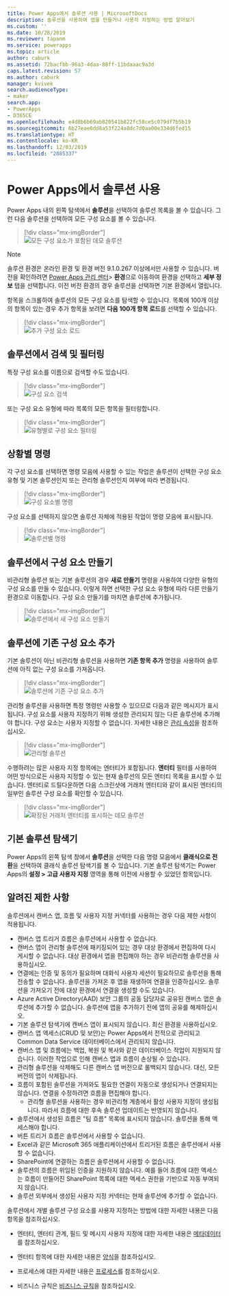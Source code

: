 ```yaml
---
title: Power Apps에서 솔루션 사용 | MicrosoftDocs
description: 솔루션을 사용하여 앱을 만들거나 사용자 지정하는 방법 알아보기
ms.custom: ''
ms.date: 10/28/2019
ms.reviewer: tapanm
ms.service: powerapps
ms.topic: article
author: caburk
ms.assetid: 72bacfbb-96a3-4daa-88ff-11bdaaac9a3d
caps.latest.revision: 57
ms.author: caburk
manager: kvivek
search.audienceType:
- maker
search.app:
- PowerApps
- D365CE
ms.openlocfilehash: e4d8b6b69ab820541b822fc58ce5c079df7b5b19
ms.sourcegitcommit: 6b27eae6dd8a53f224a8dc7d0aa00e334d6fed15
ms.translationtype: HT
ms.contentlocale: ko-KR
ms.lasthandoff: 12/03/2019
ms.locfileid: "2885337"
---
```

# <a name="use-solutions-in-power-apps"></a>Power Apps에서 솔루션 사용

 Power Apps 내의 왼쪽 탐색에서 **솔루션**을 선택하여 솔루션 목록을 볼 수 있습니다. 그런 다음 솔루션을 선택하여 모든 구성 요소를 볼 수 있습니다. 
 
> [!div class="mx-imgBorder"]  
> ![모든 구성 요소가 포함된 데모 솔루션](media/solution-all-items-list.PNG "모든 구성 요소가 포함된 데모 솔루션")  
 
> [!NOTE]
>  솔루션 환경은 온라인 환경 및 환경 버전 9.1.0.267 이상에서만 사용할 수 있습니다. 버전을 확인하려면 [Power Apps 관리 센터](https://admin.powerapps.com/)> **환경**으로 이동하여 환경을 선택하고 **세부 정보** 탭을 선택합니다. 이전 버전 환경의 경우 솔루션을 선택하면 기본 환경에서 열립니다.  
 
 항목을 스크롤하여 솔루션의 모든 구성 요소를 탐색할 수 있습니다. 목록에 100개 이상의 항목이 있는 경우 추가 항목을 보려면 **다음 100개 항목 로드**를 선택할 수 있습니다. 
 
> [!div class="mx-imgBorder"]  
> ![추가 구성 요소 로드](media/load-more.PNG "추가 구성 요소 로드")  

 ## <a name="search-and-filter-in-a-solution"></a>솔루션에서 검색 및 필터링
 
 특정 구성 요소를 이름으로 검색할 수도 있습니다. 
 
> [!div class="mx-imgBorder"]  
> ![구성 요소 검색](media/solution-search-box.png "구성 요소 검색")  
 
 또는 구성 요소 유형에 따라 목록의 모든 항목을 필터링합니다.
  
> [!div class="mx-imgBorder"]  
> ![유형별로 구성 요소 필터링](media/solution-filter.PNG "유형별로 구성 요소 필터링")  
 
 ## <a name="contextual-commands"></a>상황별 명령
 
 각 구성 요소를 선택하면 명령 모음에 사용할 수 있는 작업은 솔루션이 선택한 구성 요소 유형 및 기본 솔루션인지 또는 관리형 솔루션인지 여부에 따라 변경됩니다. 
 
> [!div class="mx-imgBorder"]  
> ![구성 요소별 명령](media/component-commands.png "구성 요소별 명령")  
 
 구성 요소를 선택하지 않으면 솔루션 자체에 적용된 작업이 명령 모음에 표시됩니다. 
 
> [!div class="mx-imgBorder"]  
> ![솔루션별 명령](media/solution-commands.PNG "솔루션별 명령")  
 
 ## <a name="create-components-in-a-solution"></a>솔루션에서 구성 요소 만들기
 비관리형 솔루션 또는 기본 솔루션의 경우 **새로 만들기** 명령을 사용하여 다양한 유형의 구성 요소를 만들 수 있습니다. 이렇게 하면 선택한 구성 요소 유형에 따라 다른 만들기 환경으로 이동합니다. 구성 요소 만들기를 마치면 솔루션에 추가됩니다. 
 
> [!div class="mx-imgBorder"]  
> ![솔루션에서 새 구성 요소 만들기](media/solution-new-component.PNG "솔루션에서 새 구성 요소 만들기")  
 
 ## <a name="add-an-existing-component-to-a-solution"></a>솔루션에 기존 구성 요소 추가
 
 기본 솔루션이 아닌 비관리형 솔루션을 사용하면 **기존 항목 추가** 명령을 사용하여 솔루션에 아직 없는 구성 요소를 가져옵니다.  
 
> [!div class="mx-imgBorder"]  
> ![솔루션에 기존 구성 요소 추가](media/solution-add-existing-component.PNG "솔루션에 기존 구성 요소 추가")  
  
 관리형 솔루션을 사용하면 특정 명령만 사용할 수 있으므로 다음과 같은 메시지가 표시됩니다. 구성 요소를 사용자 지정하기 위해 생성한 관리되지 않는 다른 솔루션에 추가해야 합니다. 구성 요소는 사용자 지정할 수 없습니다. 자세한 내용은 [관리 속성](solutions-overview.md#managed-properties)을 참조하십시오.

> [!div class="mx-imgBorder"]  
> ![관리형 솔루션](media/managed-solution.PNG "관리형 솔루션")  

 수행하려는 많은 사용자 지정 항목에는 엔터티가 포함됩니다. **엔터티** 필터를 사용하여 어떤 방식으로든 사용자 지정할 수 있는 현재 솔루션의 모든 엔터티 목록을 표시할 수 있습니다. 엔터티로 드릴다운하면 다음 스크린샷에 거래처 엔터티와 같이 표시된 엔터티의 일부인 솔루션 구성 요소를 확인할 수 있습니다. 
   
> [!div class="mx-imgBorder"]  
> ![확장된 거래처 엔터티를 표시하는 데모 솔루션](media/solution-entity-account.png "확장된 거래처 엔터티를 표시하는 데모 솔루션")  

## <a name="classic-solution-explorer"></a>기본 솔루션 탐색기

Power Apps의 왼쪽 탐색 창에서 **솔루션**을 선택한 다음 명령 모음에서 **클래식으로 전환**을 선택하여 클래식 솔루션 탐색기를 볼 수 있습니다. 기본 솔루션 탐색기는 Power Apps의 **설정 > 고급 사용자 지정** 영역을 통해 이전에 사용할 수 있었던 항목입니다. 

## <a name="known-limitations"></a>알려진 제한 사항

솔루션에서 캔버스 앱, 흐름 및 사용자 지정 커넥터를 사용하는 경우 다음 제한 사항이 적용됩니다. 

- 캔버스 앱 트리거 흐름은 솔루션에서 사용할 수 없습니다.
- 캔버스 앱이 관리형 솔루션에 패키징되어 있는 경우 대상 환경에서 편집하여 다시 게시할 수 없습니다. 대상 환경에서 앱을 편집해야 하는 경우 비관리형 솔루션을 사용하십시오. 
- 연결에는 인증 및 동의가 필요하며 대화식 사용자 세션이 필요하므로 솔루션을 통해 전송할 수 없습니다. 솔루션을 가져온 후 앱을 재생하여 연결을 인증하십시오. 솔루션을 가져오기 전에 대상 환경에서 연결을 생성할 수도 있습니다. 
-   Azure Active Directory(AAD) 보안 그룹의 공동 담당자로 공유된 캔버스 앱은 솔루션에 추가할 수 없습니다. 솔루션에 앱을 추가하기 전에 앱의 공유를 해제하십시오.
-   기본 솔루션 탐색기에 캔버스 앱이 표시되지 않습니다. 최신 환경을 사용하십시오.
-   캔버스 앱 액세스(CRUD 및 보안)는 Power Apps에서 전적으로 관리되고 Common Data Service 데이터베이스에서 관리되지 않습니다.
- 캔버스 앱 및 흐름에는 백업, 복원 및 복사와 같은 데이터베이스 작업이 지원되지 않습니다. 이러한 작업으로 인해 캔버스 앱과 흐름이 손상될 수 있습니다.
- 관리형 솔루션을 삭제해도 다른 캔버스 앱 버전으로 롤백되지 않습니다. 대신, 모든 버전의 앱이 삭제됩니다.
- 흐름이 포함된 솔루션을 가져와도 필요한 연결이 자동으로 생성되거나 연결되지는 않습니다. 연결을 수정하려면 흐름을 편집해야 합니다.
  - 관리형 솔루션을 사용하는 경우 비관리형 계층에서 활성 사용자 지정이 생성됩니다. 따라서 흐름에 대한 후속 솔루션 업데이트는 반영되지 않습니다. 
- 솔루션에서 생성된 흐름은 "팀 흐름" 목록에 표시되지 않습니다. 솔루션을 통해 액세스해야 합니다. 
- 버튼 트리거 흐름은 솔루션에서 사용할 수 없습니다.
- Excel과 같은 Microsoft 365 애플리케이션에서 트리거된 흐름은 솔루션에서 사용할 수 없습니다.
- SharePoint에 연결하는 흐름은 솔루션에서 사용할 수 없습니다.
- 솔루션의 흐름은 위임된 인증을 지원하지 않습니다. 예를 들어 흐름에 대한 액세스는 흐름이 만들어진 SharePoint 목록에 대한 액세스 권한을 기반으로 자동 부여되지 않습니다.
- 솔루션 외부에서 생성된 사용자 지정 커넥터는 현재 솔루션에 추가할 수 없습니다.


 솔루션에서 개별 솔루션 구성 요소를 사용자 지정하는 방법에 대한 자세한 내용은 다음 항목을 참조하십시오.  
  
-   엔터티, 엔터티 관계, 필드 및 메시지 사용자 지정에 대한 자세한 내용은 [메타데이터](create-edit-metadata.md)를 참조하십시오.  
  
-   엔터티 항목에 대한 자세한 내용은 [양식](../model-driven-apps/create-design-forms.md)을 참조하십시오.  
  
-   프로세스에 대한 자세한 내용은 [프로세스](../model-driven-apps/guide-staff-through-common-tasks-processes.md)를 참조하십시오.  
  
-   비즈니스 규칙은 [비즈니스 규칙](../model-driven-apps/create-business-rules-recommendations-apply-logic-form.md)을 참조하십시오.  
